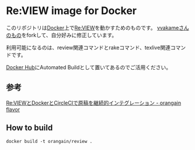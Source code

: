 # Re:VIEW image for Docker

このリポジトリは[Docker](https://www.docker.com/)上で[Re:VIEW](https://github.com/kmuto/review)を動かすためのものです。
[vvakameさんのもの](https://github.com/vvakame/docker-review)をforkして、自分好みに修正しています。

利用可能になるのは、review関連コマンドとrakeコマンド、texlive関連コマンドです。

[Docker Hub](https://registry.hub.docker.com/u/orangain/review/)にAutomated Buildとして置いてあるのでご活用ください。

## 参考

[Re:VIEWとDockerとCircleCIで原稿を継続的インテグレーション - orangain flavor](http://orangain.hatenablog.com/entry/review-docker-circleci)

## How to build

```
docker build -t orangain/review .
```
